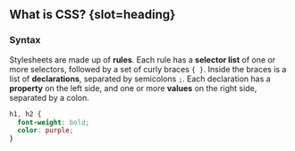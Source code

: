 ## What is CSS? {slot=heading}

### Syntax

Stylesheets are made up of **rules**. Each rule has a **selector list** of one 
or more selectors, followed by a set of curly braces `{ }`. Inside the braces is 
a list of **declarations**, separated by semicolons `;`. Each declaration has a 
**property** on the left side, and one or more **values** on the right side, 
separated by a colon.

```css
h1, h2 {
  font-weight: bold;
  color: purple;
}
```

